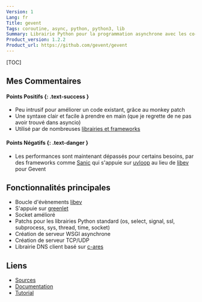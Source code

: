 ```yaml
---
Version: 1
Lang: fr
Title: gevent
Tags: coroutine, async, python, python3, lib
Summary: Librairie Python pour la programmation asynchrone avec les co-routines
Product_version: 1.2.2
Product_url: https://github.com/gevent/gevent
---
```


[TOC]

## Mes Commentaires

#### Points Positifs {: .text-success }

* Peu intrusif pour améliorer un code existant, grâce au monkey patch
* Une syntaxe clair et facile à prendre en main (que je regrette de ne pas avoir
  trouvé dans asyncio)
* Utilisé par de nombreuses
  [librairies et frameworks](https://github.com/gevent/gevent/wiki/Projects)

#### Points Négatifs {: .text-danger }

* Les performances sont maintenant dépassés pour certains besoins, par des
  frameworks comme [Sanic](https://github.com/channelcat/sanic) qui s'appuie sur
  [uvloop](https://github.com/MagicStack/uvloop) au lieu de
  [libev](http://libev.schmorp.de/) pour Gevent

## Fonctionnalités principales

* Boucle d'évènements [libev](http://libev.schmorp.de/)
* S'appuie sur [greenlet](http://pypi.python.org/pypi/greenlet)
* Socket amélioré
* Patchs pour les librairies Python standard (os, select, signal, ssl,
  subprocess, sys, thread, time, socket)
* Création de serveur WSGI asynchrone
* Création de serveur TCP/UDP
* Librairie DNS client basé sur [c-ares](http://c-ares.haxx.se/)

## Liens

* [Sources](https://github.com/gevent/gevent)
* [Documentation](http://www.gevent.org/)
* [Tutorial](http://sdiehl.github.io/gevent-tutorial/)
